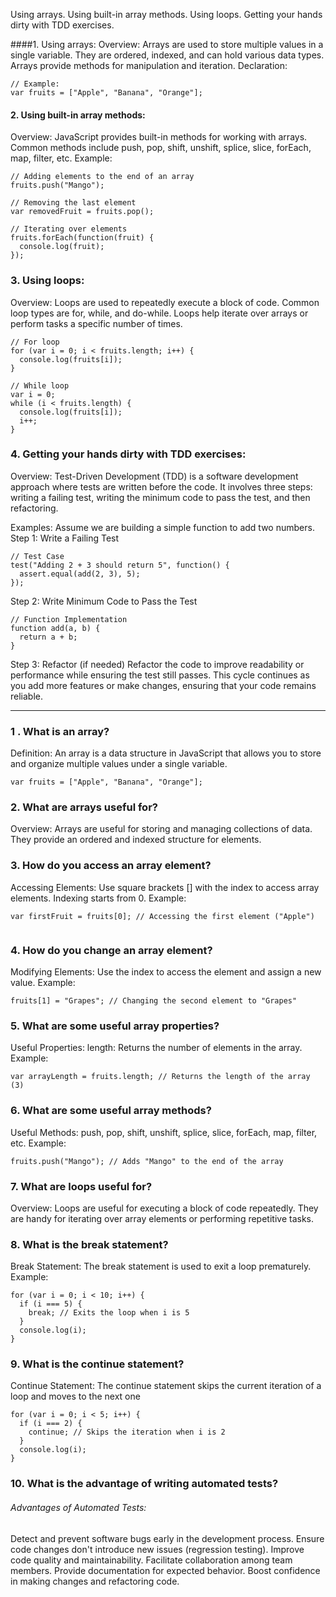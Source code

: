Using arrays.
Using built-in array methods.
Using loops.
Getting your hands dirty with TDD exercises.



####1. Using arrays:
Overview:
Arrays are used to store multiple values in a single variable.
They are ordered, indexed, and can hold various data types.
Arrays provide methods for manipulation and iteration.
Declaration:
```
// Example:
var fruits = ["Apple", "Banana", "Orange"];
```

#### 2. Using built-in array methods:
Overview:
JavaScript provides built-in methods for working with arrays.
Common methods include push, pop, shift, unshift, splice, slice, forEach, map, filter, etc.
Example:
```
// Adding elements to the end of an array
fruits.push("Mango");

// Removing the last element
var removedFruit = fruits.pop();

// Iterating over elements
fruits.forEach(function(fruit) {
  console.log(fruit);
});
```

### 3. Using loops:
Overview:
Loops are used to repeatedly execute a block of code.
Common loop types are for, while, and do-while.
Loops help iterate over arrays or perform tasks a specific number of times.
```
// For loop
for (var i = 0; i < fruits.length; i++) {
  console.log(fruits[i]);
}

// While loop
var i = 0;
while (i < fruits.length) {
  console.log(fruits[i]);
  i++;
}
```

### 4. Getting your hands dirty with TDD exercises:

Overview:
Test-Driven Development (TDD) is a software development approach where tests are written before the code.
It involves three steps: writing a failing test, writing the minimum code to pass the test, and then refactoring.

Examples:
Assume we are building a simple function to add two numbers.
Step 1: Write a Failing Test
```
// Test Case
test("Adding 2 + 3 should return 5", function() {
  assert.equal(add(2, 3), 5);
});
```
Step 2: Write Minimum Code to Pass the Test
```
// Function Implementation
function add(a, b) {
  return a + b;
}
```
Step 3: Refactor (if needed)
Refactor the code to improve readability or performance while ensuring the test still passes.
This cycle continues as you add more features or make changes, ensuring that your code remains reliable.


____

### 1 . What is an array?

Definition:
An array is a data structure in JavaScript that allows you to store and organize multiple values under a single variable.
```
var fruits = ["Apple", "Banana", "Orange"];
```

### 2. What are arrays useful for?
Overview:
Arrays are useful for storing and managing collections of data.
They provide an ordered and indexed structure for elements.

### 3. How do you access an array element?
Accessing Elements:
Use square brackets [] with the index to access array elements. Indexing starts from 0.
Example:
```
var firstFruit = fruits[0]; // Accessing the first element ("Apple")


```

### 4. How do you change an array element?
Modifying Elements:
Use the index to access the element and assign a new value.
Example:
```
fruits[1] = "Grapes"; // Changing the second element to "Grapes"

```
### 5. What are some useful array properties?
Useful Properties:
length: Returns the number of elements in the array.
Example:
```
var arrayLength = fruits.length; // Returns the length of the array (3)

```

### 6. What are some useful array methods?
Useful Methods:
push, pop, shift, unshift, splice, slice, forEach, map, filter, etc.
Example:
```
fruits.push("Mango"); // Adds "Mango" to the end of the array
```

### 7. What are loops useful for?
Overview:
Loops are useful for executing a block of code repeatedly.
They are handy for iterating over array elements or performing repetitive tasks.

### 8. What is the break statement?
Break Statement:
The break statement is used to exit a loop prematurely.
Example:
```
for (var i = 0; i < 10; i++) {
  if (i === 5) {
    break; // Exits the loop when i is 5
  }
  console.log(i);
}

```
### 9. What is the continue statement?
Continue Statement:
The continue statement skips the current iteration of a loop and moves to the next one
```
for (var i = 0; i < 5; i++) {
  if (i === 2) {
    continue; // Skips the iteration when i is 2
  }
  console.log(i);
}

```

### 10. What is the advantage of writing automated tests?

###### Advantages of Automated Tests:
Detect and prevent software bugs early in the development process.
Ensure code changes don't introduce new issues (regression testing).
Improve code quality and maintainability.
Facilitate collaboration among team members.
Provide documentation for expected behavior.
Boost confidence in making changes and refactoring code.

